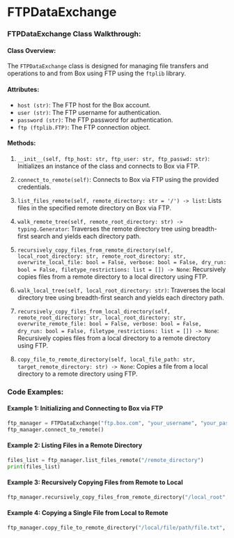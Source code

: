 
# FTPDataExchange

### FTPDataExchange Class Walkthrough:

#### Class Overview:
The `FTPDataExchange` class is designed for managing file transfers and operations to and from Box using FTP using the `ftplib` library.

#### Attributes:
- `host (str)`: The FTP host for the Box account.
- `user (str)`: The FTP username for authentication.
- `password (str)`: The FTP password for authentication.
- `ftp (ftplib.FTP)`: The FTP connection object.

#### Methods:

1. `__init__(self, ftp_host: str, ftp_user: str, ftp_passwd: str)`: Initializes an instance of the class and connects to Box via FTP.

2. `connect_to_remote(self)`: Connects to Box via FTP using the provided credentials.

3. `list_files_remote(self, remote_directory: str = '/') -> list`: Lists files in the specified remote directory on Box via FTP.

4. `walk_remote_tree(self, remote_root_directory: str) -> typing.Generator`: Traverses the remote directory tree using breadth-first search and yields each directory path.

5. `recursively_copy_files_from_remote_directory(self, local_root_directory: str, remote_root_directory: str, overwrite_local_file: bool = False, verbose: bool = False, dry_run: bool = False, filetype_restrictions: list = []) -> None`: Recursively copies files from a remote directory to a local directory using FTP.

6. `walk_local_tree(self, local_root_directory: str)`: Traverses the local directory tree using breadth-first search and yields each directory path.

7. `recursively_copy_files_from_local_directory(self, remote_root_directory: str, local_root_directory: str, overwrite_remote_file: bool = False, verbose: bool = False, dry_run: bool = False, filetype_restrictions: list = []) -> None`: Recursively copies files from a local directory to a remote directory using FTP.

8. `copy_file_to_remote_directory(self, local_file_path: str, target_remote_directory: str) -> None`: Copies a file from a local directory to a remote directory using FTP.

### Code Examples:

#### Example 1: Initializing and Connecting to Box via FTP

```python
ftp_manager = FTPDataExchange("ftp.box.com", "your_username", "your_password")
ftp_manager.connect_to_remote()
```

#### Example 2: Listing Files in a Remote Directory

```python
files_list = ftp_manager.list_files_remote("/remote_directory")
print(files_list)
```

#### Example 3: Recursively Copying Files from Remote to Local

```python
ftp_manager.recursively_copy_files_from_remote_directory("/local_root", "/remote_root", overwrite_local_file=True, verbose=True, dry_run=False, filetype_restrictions=["txt", "csv"])
```

#### Example 4: Copying a Single File from Local to Remote

```python
ftp_manager.copy_file_to_remote_directory("/local/file/path/file.txt", "/remote/directory")
```
